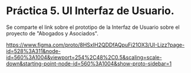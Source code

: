 # Práctica 5. UI Interfaz de Usuario.
Se comparte el link sobre el prototipo de la Interfaz de Usuario sobre el proyecto de "Abogados y Asociados". 


https://www.figma.com/proto/8HSxIH2QDDfAQpuFi21OX3/UI-Lizz?page-id=528%3A311&node-id=560%3A1004&viewport=254%2C48%2C0.5&scaling=scale-down&starting-point-node-id=560%3A1004&show-proto-sidebar=1 
